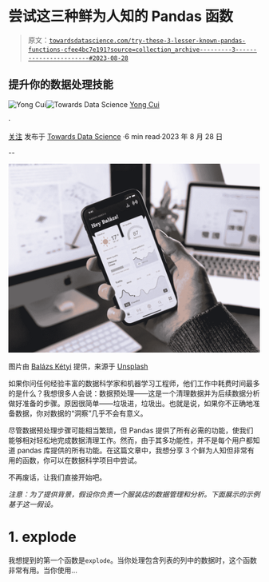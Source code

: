 # 尝试这三种鲜为人知的 Pandas 函数

> 原文：[`towardsdatascience.com/try-these-3-lesser-known-pandas-functions-cfee4bc7e191?source=collection_archive---------3-----------------------#2023-08-28`](https://towardsdatascience.com/try-these-3-lesser-known-pandas-functions-cfee4bc7e191?source=collection_archive---------3-----------------------#2023-08-28)

## 提升你的数据处理技能

[](https://yongcui01.medium.com/?source=post_page-----cfee4bc7e191--------------------------------)![Yong Cui](https://yongcui01.medium.com/?source=post_page-----cfee4bc7e191--------------------------------)[](https://towardsdatascience.com/?source=post_page-----cfee4bc7e191--------------------------------)![Towards Data Science](https://towardsdatascience.com/?source=post_page-----cfee4bc7e191--------------------------------) [Yong Cui](https://yongcui01.medium.com/?source=post_page-----cfee4bc7e191--------------------------------)

·

[关注](https://medium.com/m/signin?actionUrl=https%3A%2F%2Fmedium.com%2F_%2Fsubscribe%2Fuser%2F88ff1e2545d0&operation=register&redirect=https%3A%2F%2Ftowardsdatascience.com%2Ftry-these-3-lesser-known-pandas-functions-cfee4bc7e191&user=Yong+Cui&userId=88ff1e2545d0&source=post_page-88ff1e2545d0----cfee4bc7e191---------------------post_header-----------) 发布于 [Towards Data Science](https://towardsdatascience.com/?source=post_page-----cfee4bc7e191--------------------------------) ·6 min read·2023 年 8 月 28 日[](https://medium.com/m/signin?actionUrl=https%3A%2F%2Fmedium.com%2F_%2Fvote%2Ftowards-data-science%2Fcfee4bc7e191&operation=register&redirect=https%3A%2F%2Ftowardsdatascience.com%2Ftry-these-3-lesser-known-pandas-functions-cfee4bc7e191&user=Yong+Cui&userId=88ff1e2545d0&source=-----cfee4bc7e191---------------------clap_footer-----------)

--

[](https://medium.com/m/signin?actionUrl=https%3A%2F%2Fmedium.com%2F_%2Fbookmark%2Fp%2Fcfee4bc7e191&operation=register&redirect=https%3A%2F%2Ftowardsdatascience.com%2Ftry-these-3-lesser-known-pandas-functions-cfee4bc7e191&source=-----cfee4bc7e191---------------------bookmark_footer-----------)![](img/bf3727e8ae6553e9f1b0037f4efe9f40.png)

图片由 [Balázs Kétyi](https://unsplash.com/@balazsketyi?utm_source=medium&utm_medium=referral) 提供，来源于 [Unsplash](https://unsplash.com/?utm_source=medium&utm_medium=referral)

如果你问任何经验丰富的数据科学家和机器学习工程师，他们工作中耗费时间最多的是什么？我想很多人会说：数据预处理——这是一个清理数据并为后续数据分析做好准备的步骤。原因很简单——垃圾进，垃圾出。也就是说，如果你不正确地准备数据，你对数据的“洞察”几乎不会有意义。

尽管数据预处理步骤可能相当繁琐，但 Pandas 提供了所有必需的功能，使我们能够相对轻松地完成数据清理工作。然而，由于其多功能性，并不是每个用户都知道 pandas 库提供的所有功能。在这篇文章中，我想分享 3 个鲜为人知但非常有用的函数，你可以在数据科学项目中尝试。

不再废话，让我们直接开始吧。

*注意：为了提供背景，假设你负责一个服装店的数据管理和分析。下面展示的示例基于这一假设。*

# 1\. explode

我想提到的第一个函数是`explode`。当你处理包含列表的列中的数据时，这个函数非常有用。当你使用…
